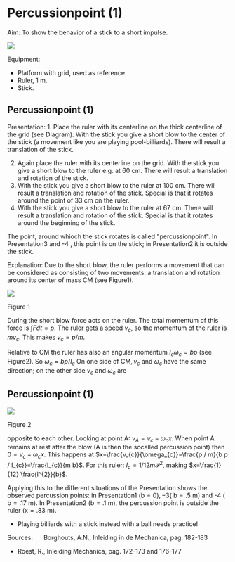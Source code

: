 # Percussionpoint (1) 

Aim: To show the behavior of a stick to a short impulse.

![](https://cdn.mathpix.com/cropped/2024_06_24_82e52e432c893cff8faeg-1.jpg?height=1022&width=1461&top_left_y=343&top_left_x=316)

Equipment:

- Platform with grid, used as reference.
- Ruler, $1 \mathrm{~m}$.
- Stick.


## Percussionpoint (1)

Presentation: 1. Place the ruler with its centerline on the thick centerline of the grid (see Diagram). With the stick you give a short blow to the center of the stick (a movement like you are playing pool-billiards). There will result a translation of the stick.

2. Again place the ruler with its centerline on the grid. With the stick you give a short blow to the ruler e.g. at $60 \mathrm{~cm}$. There will result a translation and rotation of the stick.
3. With the stick you give a short blow to the ruler at $100 \mathrm{~cm}$. There will result a translation and rotation of the stick. Special is that it rotates around the point of $33 \mathrm{~cm}$ on the ruler.
4. With the stick you give a short blow to the ruler at $67 \mathrm{~cm}$. There will result a translation and rotation of the stick. Special is that it rotates around the beginning of the stick.

The point, around whioch the stick rotates is called "percussionpoint". In Presentation3 and -4 , this point is on the stick; in Presentation2 it is outside the stick.

Explanation: Due to the short blow, the ruler performs a movement that can be considered as consisting of two movements: a translation and rotation around its center of mass CM (see Figure1).

![](https://cdn.mathpix.com/cropped/2024_06_24_82e52e432c893cff8faeg-2.jpg?height=539&width=480&top_left_y=1189&top_left_x=909)

Figure 1

During the short blow force acts on the ruler. The total momentum of this force is $\int F d t=p$. The ruler gets a speed $v_{c}$, so the momentum of the ruler is $m v_{c}$. This makes $v_{c}=p / m$.

Relative to $\mathrm{CM}$ the ruler has also an angular momentum $I_{c} \omega_{c}=b p$ (see Figure2). So $\omega_{c}=b p / I_{c}$ On one side of $\mathrm{CM}, v_{c}$ and $\omega_{c}$ have the same direction; on the other side $v_{c}$ and $\omega_{c}$ are

## Percussionpoint (1)

![](https://cdn.mathpix.com/cropped/2024_06_24_82e52e432c893cff8faeg-3.jpg?height=536&width=567&top_left_y=285&top_left_x=882)

Figure 2

opposite to each other. Looking at point A: $v_{A}=v_{c}-\omega_{c} x$. When point A remains at rest after the blow (A is then the socalled percussion point) then $0=v_{c}-\omega_{c} x$. This happens at $x=\frac{v_{c}}{\omega_{c}}=\frac{p / m}{b p / I_{c}}=\frac{I_{c}}{m b}$. For this ruler: $I_{c}=1 / 12 m \mathcal{P}^{2}$, making $x=\frac{1}{12} \frac{l^{2}}{b}$.

Applying this to the different situations of the Presentation shows the observed percussion points: in Presentation1 $(\mathrm{b}=0),-3(\mathrm{~b}=.5 \mathrm{~m})$ and -4 ( $\mathrm{b}=.17 \mathrm{~m})$. In Presentation2 $(\mathrm{b}=.1 \mathrm{~m})$, the percussion point is outside the ruler $(\mathrm{x}=.83 \mathrm{~m})$.

- Playing billiards with a stick instead with a ball needs practice!

Sources: $\quad$ Borghouts, A.N., Inleiding in de Mechanica, pag. 182-183

- Roest, R., Inleiding Mechanica, pag. 172-173 and 176-177

